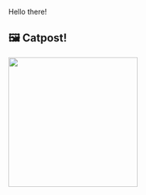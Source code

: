 Hello there!



## 🖼️ Catpost!

<sub>
    <img src="https://cdn2.thecatapi.com/images/9d5.jpg" height="256">
</sub>

